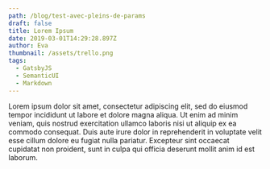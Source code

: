 ```yaml
---
path: /blog/test-avec-pleins-de-params
draft: false
title: Lorem Ipsum
date: 2019-03-01T14:29:28.897Z
author: Eva
thumbnail: /assets/trello.png
tags:
  - GatsbyJS
  - SemanticUI
  - Markdown
---
```

Lorem ipsum dolor sit amet, consectetur adipiscing elit, sed do eiusmod tempor incididunt ut labore et dolore magna aliqua. Ut enim ad minim veniam, quis nostrud exercitation ullamco laboris nisi ut aliquip ex ea commodo consequat. Duis aute irure dolor in reprehenderit in voluptate velit esse cillum dolore eu fugiat nulla pariatur. Excepteur sint occaecat cupidatat non proident, sunt in culpa qui officia deserunt mollit anim id est laborum.
